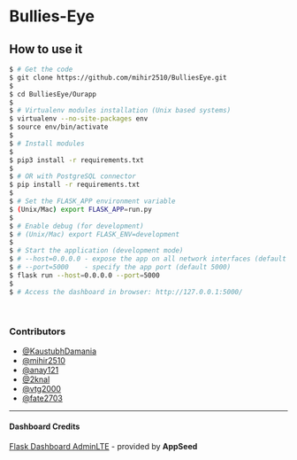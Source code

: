 # Bullies-Eye


## How to use it

```bash
$ # Get the code
$ git clone https://github.com/mihir2510/BulliesEye.git
$
$ cd BulliesEye/Ourapp
$
$ # Virtualenv modules installation (Unix based systems)
$ virtualenv --no-site-packages env
$ source env/bin/activate
$
$ # Install modules
$ 
$ pip3 install -r requirements.txt
$ 
$ # OR with PostgreSQL connector
$ pip install -r requirements.txt
$
$ # Set the FLASK_APP environment variable
$ (Unix/Mac) export FLASK_APP=run.py
$
$ # Enable debug (for development)
$ # (Unix/Mac) export FLASK_ENV=development
$
$ # Start the application (development mode)
$ # --host=0.0.0.0 - expose the app on all network interfaces (default 127.0.0.1)
$ # --port=5000    - specify the app port (default 5000)  
$ flask run --host=0.0.0.0 --port=5000
$
$ # Access the dashboard in browser: http://127.0.0.1:5000/
```

<br />


### Contributors
- [@KaustubhDamania](https://github.com/KaustubhDamania/)
- [@mihir2510](https://github.com/mihir2510)
- [@anay121](https://github.com/anay121)
- [@2knal](https://github.com/2knal)
- [@vtg2000](https://github.com/vtg2000)
- [@fate2703](https://github.com/fate2703/)

---
#### Dashboard Credits
[Flask Dashboard AdminLTE](https://appseed.us/admin-dashboards/flask-dashboard-adminlte) - provided by **AppSeed**
